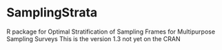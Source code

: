 # SamplingStrata
R package for Optimal Stratification of Sampling Frames for Multipurpose Sampling Surveys
This is the version 1.3 not yet on the CRAN
